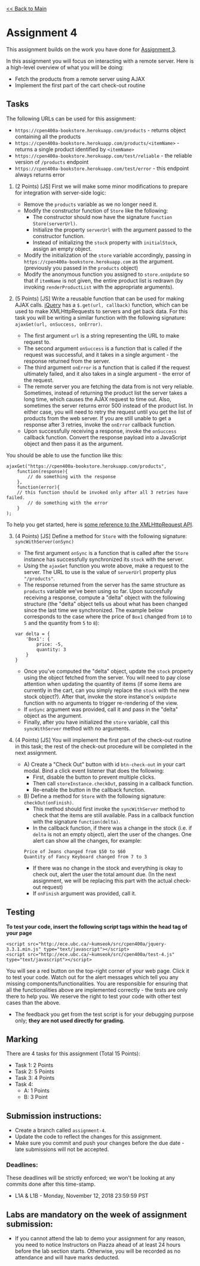 [<< Back to Main](../README.md)

# Assignment 4

This assignment builds on the work you have done for [Assignment 3](./assignment-3.md).

In this assignment you will focus on interacting with a remote server. Here is a high-level overview of what you will be doing:

* Fetch the products from a remote server using AJAX
* Implement the first part of the cart check-out routine


## Tasks

The following URLs can be used for this assignment:
* `https://cpen400a-bookstore.herokuapp.com/products` - returns object containing all the products
* `https://cpen400a-bookstore.herokuapp.com/products/<itemName>` - returns a single product identified by `<itemName>` 
* `https://cpen400a-bookstore.herokuapp.com/test/reliable` - the reliable version of `/products` endpoint
* `https://cpen400a-bookstore.herokuapp.com/test/error` - this endpoint always returns error

1. (2 Points) [JS] First we will make some minor modifications to prepare for integration with server-side logic:
    * Remove the `products` variable as we no longer need it.
    * Modify the constructor function of `Store` like the following:
        * The constructor should now have the signature `function Store(serverUrl)`.
        * Initialize the property `serverUrl` with the argument passed to the constructor function.
        * Instead of initializing the `stock` property with `initialStock`, assign an empty object.
    * Modify the initialization of the `store` variable accordingly, passing in `https://cpen400a-bookstore.herokuapp.com` as the argument. (previously you passed in the `products` object)
    * Modify the anonymous function you assigned to `store.onUpdate` so that if `itemName` is not given, the entire product list is redrawn (by invoking `renderProductList` with the appropriate arguments).

2. (5 Points) [JS] Write a reusable function that can be used for making AJAX calls. [jQuery](http://jquery.com) has a `$.get(url, callback)` function, which can be used to make XMLHttpRequests to servers and get back data. For this task you will be writing a similar function with the following signature: `ajaxGet(url, onSuccess, onError)`.
    * The first argument `url` is a string representing the URL to make request to.
    * The second argument `onSuccess` is a function that is called if the request was successful, and it takes in a single argument - the response returned from the server.
    * The third argument `onError` is a function that is called if the request ultimately failed, and it also takes in a single argument - the error of the request.
    * The remote server you are fetching the data from is not very reliable. Sometimes, instead of returning the product list the server takes a long time, which causes the AJAX request to time out. Also, sometimes the server returns error 500 instead of the product list. In either case, you will need to retry the request until you get the list of products from the web server. If you are still unable to get a response after 3 retries, invoke the `onError` callback function.
    * Upon successfully receiving a response, invoke the `onSuccess` callback function. Convert the response payload into a JavaScript object and then pass it as the argument.

You should be able to use the function like this:

```
ajaxGet("https://cpen400a-bookstore.herokuapp.com/products",
	function(response){
		// do something with the response
	},
	function(error){
    // this function should be invoked only after all 3 retries have failed.
		// do something with the error
	}
);
```

To help you get started, here is [some reference to the XMLHttpRequest API](https://www.w3schools.com/xml/xml_http.asp).

3. (4 Points) [JS] Define a method for `Store` with the following signature: `syncWithServer(onSync)`
    * The first argument `onSync` is a function that is called after the `Store` instance has successfully synchronized its `stock` with the server.
    * Using the `ajaxGet` function you wrote above, make a request to the server. The URL to use is the value of `serverUrl` property plus `"/products"`.
    * The response returned from the server has the same structure as `products` variable we've been using so far. Upon succesfully receiving a response, compute a "delta" object with the following structure (the "delta" object tells us about what has been changed since the last time we synchronized. The example below corresponds to the case where the price of `Box1` changed from `10` to `5` and the quantity from `5` to `8`):
    ```
    var delta = {
        'Box1': {
            price: -5,
            quantity: 3
        }
    }
    ```
    * Once you've computed the "delta" object, update the `stock` property using the object fetched from the server. You will need to pay close attention when updating the quantity of items (if some items are currently in the cart, can you simply replace the `stock` with the new stock object?). After that, invoke the store instance's `onUpdate` function with no arguments to trigger re-rendering of the view.
    * If `onSync` argument was provided, call it and pass in the "delta" object as the argument.
    * Finally, after you have initialized the `store` variable, call this `syncWithServer` method with no arguments.

4. (4 Points) [JS] You will implement the first part of the check-out routine in this task; the rest of the check-out procedure will be completed in the next assignment.
    * A) Create a "Check Out" button with id `btn-check-out` in your cart modal. Bind a click event listener that does the following:
        * First, disable the button to prevent multiple clicks.
        * Then call `storeInstance.checkOut`, passing in a callback function.
        * Re-enable the button in the callback function.
    * B) Define a method for `Store` with the following signature: `checkOut(onFinish)`.
        * This method should first invoke the `syncWithServer` method to check that the items are still available. Pass in a callback function with the signature `function(delta)`.
        * In the callback function, if there was a change in the stock (i.e. if `delta` is not an empty object), alert the user of the changes. One alert can show all the changes, for example:
        ```
        Price of Jeans changed from $50 to $60
        Quantity of Fancy Keyboard changed from 7 to 3
        ```
        * If there was no change in the stock and everything is okay to check out, alert the user the total amount due. (In the next assignment, we will be replacing this part with the actual check-out request)
        * If `onFinish` argument was provided, call it.


## Testing

**To test your code, insert the following script tags within the head tag of your page**
```
<script src="http://ece.ubc.ca/~kumseok/src/cpen400a/jquery-3.3.1.min.js" type="text/javascript"></script>
<script src="http://ece.ubc.ca/~kumseok/src/cpen400a/test-4.js" type="text/javascript"></script>
```
You will see a red button on the top-right corner of your web page. Click it to test your code.
Watch out for the alert messages which tell you any missing components/functionalities. You are responsible for ensuring that all the functionalities above are implemented correctly - the tests are only there to help you. We reserve the right to test your code with other test cases than the above.

* The feedback you get from the test script is for your debugging purpose only; **they are not used directly for grading.**


## Marking

There are 4 tasks for this assignment (Total 15 Points):
* Task 1: 2 Points
* Task 2: 5 Points
* Task 3: 4 Points
* Task 4:
  * A: 1 Points
  * B: 3 Point


## Submission instructions:

* Create a branch called `assignment-4`.
* Update the code to reflect the changes for this assignment.
* Make sure you commit and push your changes before the due date - late submissions will not be accepted.


### Deadlines:

These deadlines will be strictly enforced; we won't be looking at any commits done after this time-stamp.

* L1A & L1B - Monday, November 12, 2018 23:59:59 PST


## Labs are mandatory on the week of assignment submission:

* If you cannot attend the lab to demo your assignment for any reason, you need to notice Instructors on Piazza ahead of at least 24 hours before the lab section starts. Otherwise, you will be recorded as no attendance and will have marks deducted.